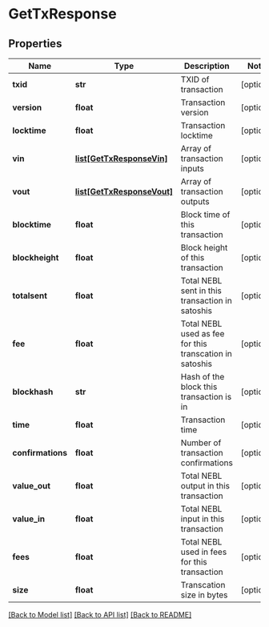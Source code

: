 # GetTxResponse

## Properties
Name | Type | Description | Notes
------------ | ------------- | ------------- | -------------
**txid** | **str** | TXID of transaction | [optional] 
**version** | **float** | Transaction version | [optional] 
**locktime** | **float** | Transaction locktime | [optional] 
**vin** | [**list[GetTxResponseVin]**](GetTxResponseVin.md) | Array of transaction inputs | [optional] 
**vout** | [**list[GetTxResponseVout]**](GetTxResponseVout.md) | Array of transaction outputs | [optional] 
**blocktime** | **float** | Block time of this transaction | [optional] 
**blockheight** | **float** | Block height of this transaction | [optional] 
**totalsent** | **float** | Total NEBL sent in this transaction in satoshis | [optional] 
**fee** | **float** | Total NEBL used as fee for this transcation in satoshis | [optional] 
**blockhash** | **str** | Hash of the block this transaction is in | [optional] 
**time** | **float** | Transaction time | [optional] 
**confirmations** | **float** | Number of transaction confirmations | [optional] 
**value_out** | **float** | Total NEBL output in this transaction | [optional] 
**value_in** | **float** | Total NEBL input in this transaction | [optional] 
**fees** | **float** | Total NEBL used in fees for this transaction | [optional] 
**size** | **float** | Transcation size in bytes | [optional] 

[[Back to Model list]](../README.md#documentation-for-models) [[Back to API list]](../README.md#documentation-for-api-endpoints) [[Back to README]](../README.md)



